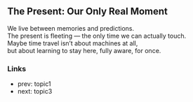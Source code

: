 ## The Present: Our Only Real Moment
We live between memories and predictions.  
The present is fleeting — the only time we can actually touch.  
Maybe time travel isn’t about machines at all,  
but about learning to stay here, fully aware, for once.

### Links
- prev: topic1
- next: topic3